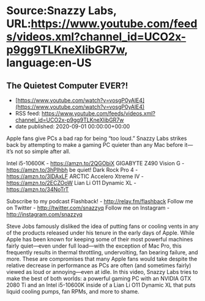 # Source:Snazzy Labs, URL:https://www.youtube.com/feeds/videos.xml?channel_id=UCO2x-p9gg9TLKneXlibGR7w, language:en-US

## The Quietest Computer EVER?!
 - [https://www.youtube.com/watch?v=vosgP0yAlE4](https://www.youtube.com/watch?v=vosgP0yAlE4)
 - RSS feed: https://www.youtube.com/feeds/videos.xml?channel_id=UCO2x-p9gg9TLKneXlibGR7w
 - date published: 2020-09-01 00:00:00+00:00

Apple fans give PCs a bad rap for being “too loud.” Snazzy Labs strikes back by attempting to make a gaming PC quieter than any Mac before it—it’s not so simple after all.

Intel i5-10600K - https://amzn.to/2QGObiX
GIGABYTE Z490 Vision G - https://amzn.to/3hPIhbh
be quiet! Dark Rock Pro 4 - https://amzn.to/3lDAxLF
ARCTIC Accelero Xtreme IV - https://amzn.to/2ECZOoW
Lian Li O11 Dynamic XL - https://amzn.to/34NoTrT

Subscribe to my podcast Flashback! - http://relay.fm/flashback
Follow me on Twitter - http://twitter.com/snazzyq
Follow me on Instagram - http://instagram.com/snazzyq

Steve Jobs famously disliked the idea of putting fans or cooling vents in any of the products released under his tenure in the early days of Apple. While Apple has been known for keeping some of their most powerful machines fairly quiet—even under full load—with the exception of Mac Pro, this frequently results in thermal throttling, undervolting, fan bearing failure, and more. These are compromises that many Apple fans would take despite the relative decrease in performance as PCs are often (and sometimes fairly) viewed as loud or annoying—even at idle. In this video, Snazzy Labs tries to make the best of both worlds: a powerful gaming PC with an NVIDIA GTX 2080 Ti and an Intel i5-10600K inside of a Lian Li O11 Dynamic XL that puts liquid cooling pumps, fan RPMs, and more to shame.

